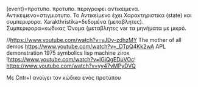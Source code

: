 (event)=προτυπο. 
προτυπο. περιγραφει αντικειμενα. Αντικειμενο=στιγμιοτυπο. 
Το Αντικείμενο έχει Χαρακτηριστικα (state) και συμπεριφορα.
Xarakthristika=δεδομένα (μεταβλητες). Συμπεριφορα=κωδικας
Όνομα {μεταβλητες var
τα μηνήματα με μικρό.

//https://www.youtube.com/watch?v=yJDv-zdhzMY The mother of all demos
https://www.youtube.com/watch?v=_DTpQ4Kk2wA APL demonstration 1975
symbolics lisp machine
zirox
!https://www.youtube.com/watch?v=lGiQgEDuVOc!
https://www.youtube.com/watch?v=yy47vMPyDVQ

Με Cntr+I ανοίγει τον κώδικα ενός προτύπου
